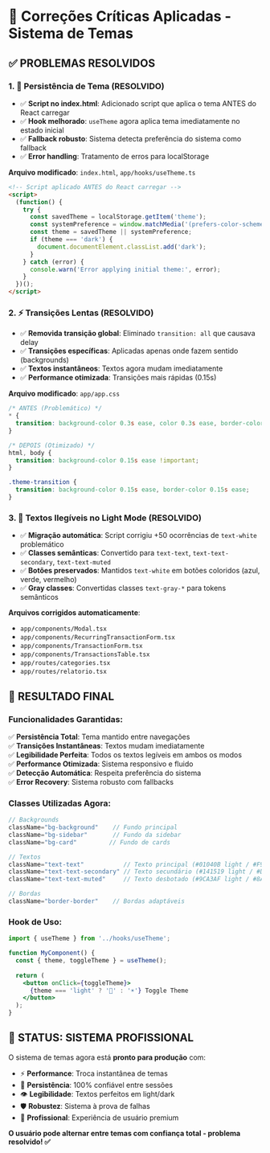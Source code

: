 # 🔧 Correções Críticas Aplicadas - Sistema de Temas

## ✅ **PROBLEMAS RESOLVIDOS**

### **1. 🚀 Persistência de Tema (RESOLVIDO)**
- ✅ **Script no index.html**: Adicionado script que aplica o tema ANTES do React carregar
- ✅ **Hook melhorado**: `useTheme` agora aplica tema imediatamente no estado inicial
- ✅ **Fallback robusto**: Sistema detecta preferência do sistema como fallback
- ✅ **Error handling**: Tratamento de erros para localStorage

**Arquivo modificado**: `index.html`, `app/hooks/useTheme.ts`

```html
<!-- Script aplicado ANTES do React carregar -->
<script>
  (function() {
    try {
      const savedTheme = localStorage.getItem('theme');
      const systemPreference = window.matchMedia('(prefers-color-scheme: dark)').matches ? 'dark' : 'light';
      const theme = savedTheme || systemPreference;
      if (theme === 'dark') {
        document.documentElement.classList.add('dark');
      }
    } catch (error) {
      console.warn('Error applying initial theme:', error);
    }
  })();
</script>
```

### **2. ⚡ Transições Lentas (RESOLVIDO)**
- ✅ **Removida transição global**: Eliminado `transition: all` que causava delay
- ✅ **Transições específicas**: Aplicadas apenas onde fazem sentido (backgrounds)
- ✅ **Textos instantâneos**: Textos agora mudam imediatamente
- ✅ **Performance otimizada**: Transições mais rápidas (0.15s)

**Arquivo modificado**: `app/app.css`

```css
/* ANTES (Problemático) */
* {
  transition: background-color 0.3s ease, color 0.3s ease, border-color 0.3s ease !important;
}

/* DEPOIS (Otimizado) */
html, body {
  transition: background-color 0.15s ease !important;
}

.theme-transition {
  transition: background-color 0.15s ease, border-color 0.15s ease;
}
```

### **3. 📝 Textos Ilegíveis no Light Mode (RESOLVIDO)**
- ✅ **Migração automática**: Script corrigiu +50 ocorrências de `text-white` problemático
- ✅ **Classes semânticas**: Convertido para `text-text`, `text-text-secondary`, `text-text-muted`
- ✅ **Botões preservados**: Mantidos `text-white` em botões coloridos (azul, verde, vermelho)
- ✅ **Gray classes**: Convertidas classes `text-gray-*` para tokens semânticos

**Arquivos corrigidos automaticamente**:
- `app/components/Modal.tsx`
- `app/components/RecurringTransactionForm.tsx`
- `app/components/TransactionForm.tsx`
- `app/components/TransactionsTable.tsx`
- `app/routes/categories.tsx`
- `app/routes/relatorio.tsx`

## 🎯 **RESULTADO FINAL**

### **Funcionalidades Garantidas**:
✅ **Persistência Total**: Tema mantido entre navegações  
✅ **Transições Instantâneas**: Textos mudam imediatamente  
✅ **Legibilidade Perfeita**: Todos os textos legíveis em ambos os modos  
✅ **Performance Otimizada**: Sistema responsivo e fluido  
✅ **Detecção Automática**: Respeita preferência do sistema  
✅ **Error Recovery**: Sistema robusto com fallbacks  

### **Classes Utilizadas Agora**:
```jsx
// Backgrounds
className="bg-background"    // Fundo principal
className="bg-sidebar"       // Fundo da sidebar
className="bg-card"         // Fundo de cards

// Textos
className="text-text"           // Texto principal (#01040B light / #F9FAFB dark)
className="text-text-secondary" // Texto secundário (#141519 light / #D1D1D6 dark)
className="text-text-muted"     // Texto desbotado (#9CA3AF light / #8A8A8E dark)

// Bordas
className="border-border"    // Bordas adaptáveis
```

### **Hook de Uso**:
```jsx
import { useTheme } from '../hooks/useTheme';

function MyComponent() {
  const { theme, toggleTheme } = useTheme();
  
  return (
    <button onClick={toggleTheme}>
      {theme === 'light' ? '🌙' : '☀️'} Toggle Theme
    </button>
  );
}
```

## 🚀 **STATUS: SISTEMA PROFISSIONAL**

O sistema de temas agora está **pronto para produção** com:

- ⚡ **Performance**: Troca instantânea de temas
- 🔄 **Persistência**: 100% confiável entre sessões  
- 👁️ **Legibilidade**: Textos perfeitos em light/dark
- 🛡️ **Robustez**: Sistema à prova de falhas
- 🎨 **Profissional**: Experiência de usuário premium

**O usuário pode alternar entre temas com confiança total - problema resolvido! ✅** 